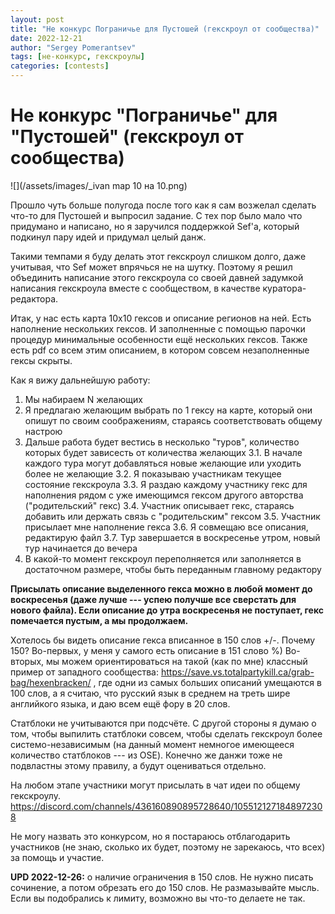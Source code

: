 ```yaml
---
layout: post
title: "Не конкурс Пограничье для Пустошей (гекскроул от сообщества)"
date: 2022-12-21
author: "Sergey Pomerantsev"
tags: [не-конкурс, гекскроулы]
categories: [contests]
---
```


# Не конкурс "Пограничье" для "Пустошей" (гекскроул от сообщества)

![](/assets/images/_ivan map 10 на 10.png)

Прошло чуть больше полугода после того как я сам возжелал сделать что-то для Пустошей и выпросил задание.
С тех пор было мало что придумано и написано, но я заручился поддержкой Sef'а, который подкинул пару идей и придумал целый данж.

Такими темпами я буду делать этот гекскроул слишком долго, даже учитывая, что Sef может впрячься не на шутку.
Поэтому я решил объединить написание этого гекскроула со своей давней задумкой написания гекскроула вместе с сообществом, в качестве куратора-редактора.

Итак, у нас есть карта 10х10 гексов и описание регионов на ней.
Есть наполнение нескольких гексов.
И заполненные с помощью парочки процедур минимальные особенности ещё нескольких гексов.
Также есть pdf со всем этим описанием, в котором совсем незаполненные гексы скрыты.

Как я вижу дальнейшую работу:

1. Мы набираем N желающих
2. Я предлагаю желающим выбрать по 1 гексу на карте, который они опишут по своим соображениям, стараясь соответствовать общему настрою
3. Дальше работа будет вестись в несколько "туров", количество которых будет зависесть от количества желающих
	3.1. В начале каждого тура могут добавляться новые желающие или уходить более не желающие
	3.2. Я показываю участникам текущее состояние гекскроула
	3.3. Я раздаю каждому участнику гекс для наполнения рядом с уже имеющимся гексом другого авторства ("родительский" гекс)
	3.4. Участник описывает гекс, стараясь добавить или держать связь с "родительским" гексом
	3.5. Участник присылает мне наполнение гекса
	3.6. Я совмещаю все описания, редактирую файл
	3.7. Тур завершается в воскресенье утром, новый тур начинается до вечера
4. В какой-то момент гекскроул переполняется или заполняется в достаточном размере, чтобы быть переданным главному редактору

**Присылать описание выделенного гекса можно в любой момент до воскресенья (даже лучше --- успею получше все сверстать для нового файла). Если описание до утра воскресенья не поступает, гекс помечается пустым, а мы продолжаем.**

Хотелось бы видеть описание гекса вписанное в 150 слов +/-. Почему 150? Во-первых, у меня у самого есть описание в 151 слово %) Во-вторых, мы можем ориентироваться на такой (как по мне) классный пример от западного сообщества: https://save.vs.totalpartykill.ca/grab-bag/hexenbracken/ , где одни из самых больших описаний умещаются в 100 слов, а я считаю, что русский язык в среднем на треть шире английкого языка, и даю всем ещё фору в 20 слов.

Статблоки не учитываются при подсчёте. С другой стороны я думаю о том, чтобы выпилить статблоки совсем, чтобы сделать гекскроул более системо-независимым (на данный момент немногое имеющееся количество статблоков --- из OSE). Конечно же данжи тоже не подвластны этому правилу, а будут оцениваться отдельно.

На любом этапе участники могут присылать в чат идеи по общему гекскроулу.  
https://discord.com/channels/436160890895728640/1055121271848972308

Не могу назвать это конкурсом, но я постараюсь отблагодарить участников (не знаю, сколько их будет, поэтому не зарекаюсь, что всех) за помощь и участие.

**UPD 2022-12-26:** о наличие ограничения в 150 слов. Не нужно писать сочинение, а потом обрезать его до 150 слов. Не размазывайте мысль. Если вы подобрались к лимиту, возможно вы что-то делаете не так.
